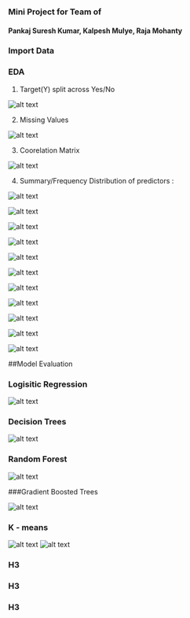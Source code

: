 
### Mini Project for Team of 
#### Pankaj Suresh Kumar, Kalpesh Mulye, Raja Mohanty


### Import Data




### EDA

1. Target(Y) split across Yes/No

![alt text](https://github.com/kalpesh22-21/miniproject/blob/main/images/MicrosoftTeams-image1.png)

2. Missing Values

![alt text](https://github.com/kalpesh22-21/miniproject/blob/main/images/EDA2.png)

3. Coorelation Matrix 

![alt text](https://github.com/kalpesh22-21/miniproject/blob/main/images/EDA3.png)

4. Summary/Frequency Distribution of predictors :

![alt text](https://github.com/kalpesh22-21/miniproject/blob/main/images/EDA4.png)



![alt text](https://github.com/kalpesh22-21/miniproject/blob/main/images/EDA5.png)

![alt text](https://github.com/kalpesh22-21/miniproject/blob/main/images/EDA6.png)

![alt text](https://github.com/kalpesh22-21/miniproject/blob/main/images/EDA7.png)

![alt text](https://github.com/kalpesh22-21/miniproject/blob/main/images/EDA8.png)

![alt text](https://github.com/kalpesh22-21/miniproject/blob/main/images/EDA9.png)

![alt text](https://github.com/kalpesh22-21/miniproject/blob/main/images/EDA10.png)

![alt text](https://github.com/kalpesh22-21/miniproject/blob/main/images/EDA11.png)

![alt text](https://github.com/kalpesh22-21/miniproject/blob/main/images/EDA12.png)

![alt text](https://github.com/kalpesh22-21/miniproject/blob/main/images/EDA13.png)

![alt text](https://github.com/kalpesh22-21/miniproject/blob/main/images/EDA14.png)



##Model Evaluation 

### Logisitic Regression

![alt text](https://github.com/kalpesh22-21/miniproject/blob/main/images/Model_Eval1.png)

### Decision Trees

![alt text](https://github.com/kalpesh22-21/miniproject/blob/main/images/Model_Eval2.png)

### Random Forest

![alt text](https://github.com/kalpesh22-21/miniproject/blob/main/images/Model_Eval3.png)

###Gradient Boosted Trees

![alt text](https://github.com/kalpesh22-21/miniproject/blob/main/images/Model_Eval4.png)





### K - means

![alt text](https://github.com/kalpesh22-21/miniproject/blob/main/images/Mod_eval01.png)
![alt text](https://github.com/kalpesh22-21/miniproject/blob/main/images/Mod_eval02.png)
###





### H3



### H3


### H3
